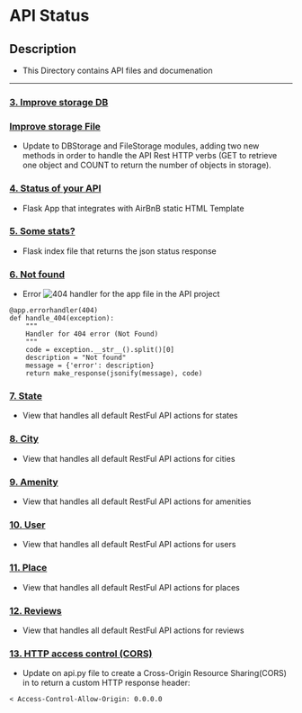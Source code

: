 # API Status

## Description

* This Directory contains API files and documenation

---

### [3. Improve storage DB](./../models/engine/db_storage.py)
### [Improve storage File](./../models/engine/file_storage.py)
* Update to DBStorage and FileStorage modules, adding two new methods in order
to handle the API Rest HTTP verbs (GET to retrieve one object and COUNT to
return the number of objects in storage).

### [4. Status of your API](./v1/views/app.py)
* Flask App that integrates with AirBnB static HTML Template

### [5. Some stats?](./v1/views/index.py)
* Flask index file that returns the json status response

### [6. Not found](./v1/views/app.py)
* Error ![404](https://img.shields.io/badge/-404-red) handler for the app file in the API project
```
@app.errorhandler(404)
def handle_404(exception):
    """
    Handler for 404 error (Not Found)
    """
    code = exception.__str__().split()[0]
    description = "Not found"
    message = {'error': description}
    return make_response(jsonify(message), code)
```
### [7. State](./v1/views/states.py)
* View that handles all default RestFul API actions for states

### [8. City](./v1/views/cities.py)
* View that handles all default RestFul API actions for cities

### [9. Amenity](./v1/views/amenities.py)
* View that handles all default RestFul API actions for amenities

### [10. User](./v1/views/users.py)
* View that handles all default RestFul API actions for users

### [11. Place](./v1/views/places.py)
* View that handles all default RestFul API actions for places

### [12. Reviews](./v1/views/places_reviews.py)
* View that handles all default RestFul API actions for reviews

### [13. HTTP access control (CORS)](./v1/app.py)
* Update on api.py file to create a Cross-Origin Resource Sharing(CORS) in
to return a custom HTTP response header:
```
< Access-Control-Allow-Origin: 0.0.0.0
```
